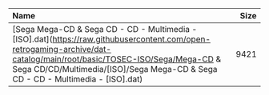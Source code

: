 |Name|Size|
|:---|---:|
|[Sega Mega-CD & Sega CD - CD - Multimedia - [ISO].dat](https://raw.githubusercontent.com/open-retrogaming-archive/dat-catalog/main/root/basic/TOSEC-ISO/Sega/Mega-CD & Sega CD/CD/Multimedia/[ISO]/Sega Mega-CD & Sega CD - CD - Multimedia - [ISO].dat)|9421|
